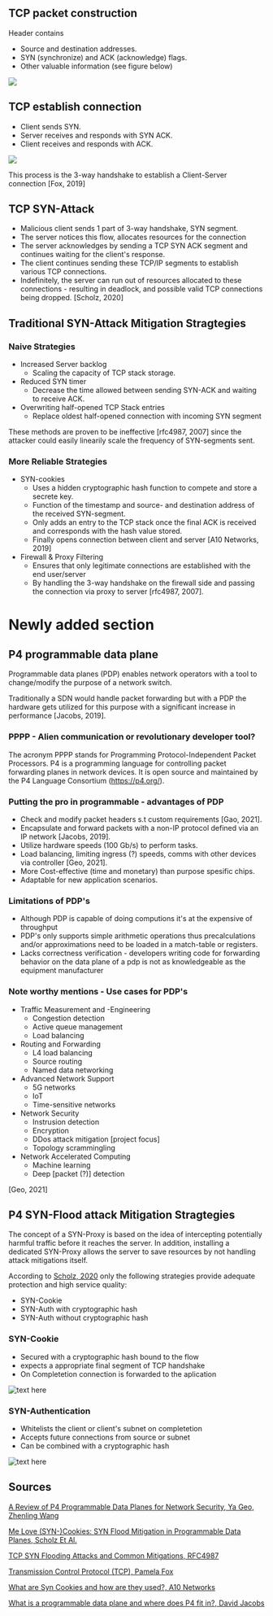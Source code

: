 ## TCP packet construction
Header contains 
* Source and destination addresses.
* SYN (synchronize) and ACK (acknowledge) flags.
* Other valuable information (see figure below)

![](https://cdn.kastatic.org/ka-perseus-images/9a4a79816965be53e1071cf6b0e2991cb4d170ca.svg)

## TCP establish connection
* Client sends SYN.
* Server receives and responds with SYN ACK.
* Client receives and responds with ACK. 

![](https://cdn.kastatic.org/ka-perseus-images/d09f9d37ff2a2deb21a8822f8c99ba6b86319f0b.svg)

This process is the 3-way handshake to establish a Client-Server connection [Fox, 2019]

## TCP SYN-Attack
* Malicious client sends 1 part of 3-way handshake, SYN segment.
* The server notices this flow, allocates resources for the connection
* The server acknowledges by sending a TCP SYN ACK segment and continues waiting for the client's response.
* The client continues sending these TCP/IP segments to establish various TCP connections.
* Indefinitely, the server can run out of resources allocated to these connections - resulting in deadlock, and possible valid TCP connections being dropped.
  [Scholz, 2020]

## Traditional SYN-Attack Mitigation Stragtegies
### Naive Strategies
* Increased Server backlog
  - Scaling the capacity of TCP stack storage.
* Reduced SYN timer
  - Decrease the time allowed between sending SYN-ACK and waiting to receive ACK.
* Overwriting half-opened TCP Stack entries
  - Replace oldest half-opened connection with incoming SYN segment 

These methods are proven to be ineffective [rfc4987, 2007] since the attacker could easily linearily scale the frequency of SYN-segments sent.

### More Reliable Strategies
* SYN-cookies
  - Uses a hidden cryptographic hash function to compete and store a secrete key. 
  - Function of the timestamp and source- and destination address of the received SYN-segment.
  - Only adds an entry to the TCP stack once the final ACK is received and corresponds with the hash value stored.
  - Finally opens connection between client and server
  [A10 Networks, 2019]
* Firewall & Proxy Filtering
  - Ensures that only legitimate connections are established with the end user/server
  -  By handling the 3-way handshake on the firewall side and passing the connection via proxy to server [rfc4987, 2007].
  
# Newly added section
## P4 programmable data plane
Programmable data planes (PDP) enables network operators with a tool to change/modify the purpose of a network switch. 

Traditionally a SDN would handle packet forwarding but with a PDP the hardware gets utilized for this purpose with a significant increase in performance [Jacobs, 2019].

### PPPP - Alien communication or revolutionary developer tool?
The acronym PPPP stands for Programming Protocol-Independent Packet Processors. P4 is a programming language for controlling packet forwarding planes in network devices. It is open source and maintained by the P4 Language Consortium (https://p4.org/).

### Putting the pro in programmable - advantages of PDP
* Check and modify packet headers s.t custom requirements [Gao, 2021].
* Encapsulate and forward packets with a non-IP protocol defined via an IP network [Jacobs, 2019].
* Utilize hardware speeds (100 Gb/s) to perform tasks.
* Load balancing, limiting ingress (?) speeds, comms with other devices via controller [Geo, 2021].
* More Cost-effective (time and monetary) than purpose spesific chips.
* Adaptable for new application scenarios.

### Limitations of PDP's
  * Although PDP is capable of doing computions it's at the expensive of throughput
  * PDP's only supports simple arithmetic operations thus precalculations and/or approximations need to be loaded in a match-table or registers.
  * Lacks correctness verification - developers writing code for forwarding behavior on the data plane of a pdp is not as knowledgeable as the equipment manufacturer

### Note worthy mentions - Use cases for PDP's
* Traffic Measurement and -Engineering
  - Congestion detection
  - Active queue management
  - Load balancing
* Routing and Forwarding
  - L4 load balancing
  - Source routing
  - Named data networking
* Advanced Network Support
  - 5G networks
  - IoT
  - Time-sensitive networks  
* Network Security
  - Instrusion detection
  - Encryption
  - DDos attack mitigation [project focus]
  - Topology scrammingling
* Network Accelerated Computing
  - Machine learning
  - Deep [packet (?)] detection

[Geo, 2021]
  

## P4 SYN-Flood attack Mitigation Stragtegies

The concept of a SYN-Proxy is based on the idea of intercepting potentially harmful traffic before it reaches the server. 
In addition, installing a dedicated SYN-Proxy allows the server to save resources by not handling attack mitigations itself.

According to [Scholz, 2020](https://www.net.in.tum.de/fileadmin/bibtex/publications/papers/2020-p4-syn-proxy.pdf) only the following strategies provide adequate protection and high service quality: 
* SYN-Cookie 
* SYN-Auth with cryptographic hash 
* SYN-Auth without cryptographic hash 

### SYN-Cookie 
* Secured with a cryptographic hash bound to the flow
* expects a appropriate final segment of TCP handshake
* On Completetion connection is forwarded to the aplication

![text here](assets/SYN-cookie.png)
  
### SYN-Authentication
* Whitelists the client or client's subnet on completetion
* Accepts future connections from source or subnet
* Can be combined with a cryptographic hash 
  
![text here](assets/Auth_cookie.png)



## Sources
[A Review of P4 Programmable Data Planes for Network Security, Ya Geo, Zhenling Wang](https://downloads.hindawi.com/journals/misy/2021/1257046.pdf)

[Me Love (SYN-)Cookies: SYN Flood Mitigation in Programmable Data Planes, Scholz Et Al.](https://arxiv.org/pdf/2003.03221.pdf)


[TCP SYN Flooding Attacks and Common Mitigations, RFC4987](https://datatracker.ietf.org/doc/html/rfc4987)

[Transmission Control Protocol (TCP), Pamela Fox](https://www.khanacademy.org/computing/computers-and-internet/xcae6f4a7ff015e7d:the-internet/xcae6f4a7ff015e7d:transporting-packets/a/transmission-control-protocol--tcp)

[What are Syn Cookies and how are they used?, A10 Networks](https://youtu.be/ymttSrEo0R0)


[What is a programmable data plane and where does P4 fit in?, David Jacobs](https://www.techtarget.com/searchnetworking/answer/What-is-a-programmable-data-plane-and-where-does-P4-fit-in)

